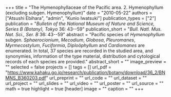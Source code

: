+++
title = "The Hymenophyllaceae of the Pacific area. 2. Hymenophyllum (excluding subgen. Hymenophyllum)"
date = "2010-05-22"
authors = ["Atsushi Ebihara", "admin", "Kunio Iwatsuki"]
publication_types = ["2"]
publication = "_Bulletin of the National Museum of Nature and Science, Series B (Botany), Tokyo_ 36: 43--59"
publication_short = "_Bull. Natl. Mus. Nat. Sci., Ser. B_ 36: 43--59"
abstract = "Pacific species of *Hymenophyllum* subgen. *Sphaerocionium*, *Mecodium*, *Globosa*, *Pleuromanes*, *Myrmecostylum*, *Fuciformia*, *Diploöphyllum* and *Cardiomanes* are enumerated. In total, 37 species are recorded in the studied area, and synonymies, information of the type material, distribution and cytological records of each species are provided."
abstract_short = ""
image_preview = ""
selected = false
projects = []
tags = []
url_pdf = "https://www.kahaku.go.jp/research/publication/botany/download/36_2/BNMNS_B360203.pdf"
url_preprint = ""
url_code = ""
url_dataset = ""
url_project = ""
url_slides = ""
url_video = ""
url_poster = ""
url_source = ""
math = true
highlight = true
[header]
image = ""
caption = ""
+++
